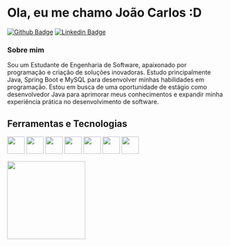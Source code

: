 # Ola, eu me chamo João Carlos :D

[![Github Badge](https://img.shields.io/badge/-Github-000?style=flat-square&logo=Github&logoColor=white&link=https://github.com/jcorreaw)](https://github.com/jcorreawlink)
[![Linkedin Badge](https://img.shields.io/badge/-LinkedIn-blue?style=flat-square&logo=Linkedin&logoColor=white&link=https://www.linkedin.com/in/jcorreaw/)](https://www.linkedin.com/in/jcorreaw/)


### Sobre mim
Sou um Estudante de Engenharia de Software, apaixonado por programação e criação de soluções inovadoras. Estudo principalmente Java, Spring Boot e MySQL para desenvolver minhas habilidades em programação. Estou em busca de uma oportunidade de estágio como desenvolvedor Java para aprimorar meus conhecimentos e expandir minha experiência prática no desenvolvimento de software.

## Ferramentas e Tecnologias
<img src="https://cdn.jsdelivr.net/gh/devicons/devicon/icons/java/java-plain-wordmark.svg" width="40" height="40" /> <img src="https://cdn.jsdelivr.net/gh/devicons/devicon/icons/spring/spring-plain-wordmark.svg" width="40" height="40" /> <img src="https://cdn.jsdelivr.net/gh/devicons/devicon/icons/mysql/mysql-plain-wordmark.svg" width="40" height="40" /> <img src="https://cdn.jsdelivr.net/gh/devicons/devicon/icons/git/git-plain-wordmark.svg" width="40" height="40" /> <img src="https://cdn.jsdelivr.net/gh/devicons/devicon/icons/github/github-original-wordmark.svg" width="40" height="40" /> <img src="https://cdn.jsdelivr.net/gh/devicons/devicon/icons/linux/linux-original.svg" width="40" height="40" /> <img src="https://cdn.jsdelivr.net/gh/devicons/devicon/icons/python/python-original-wordmark.svg" width="40" height="40" />

<div>
<a href="https://github.com/jcorreaw">
<img height="180em" src="https://github-readme-stats.vercel.app/api/top-langs/?username=jcorreaw&layout=compact&langs_count=7&theme=dracula"/>
</div>
          
          
          
          
          
          
